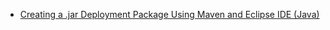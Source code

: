  * [Creating a .jar Deployment Package Using Maven and Eclipse IDE (Java)](https://docs.aws.amazon.com/lambda/latest/dg/java-create-jar-pkg-maven-and-eclipse.html)
